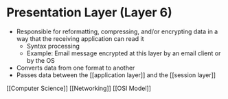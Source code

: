 # Presentation Layer (Layer 6)

- Responsible for reformatting, compressing, and/or encrypting data in a way that the receiving application can read it
  - Syntax processing
  - Example: Email message encrypted at this layer by an email client or by the OS
- Converts data from one format to another
- Passes data between the [[application layer]] and the [[session layer]]

[[Computer Science]] [[Networking]] [[OSI Model]]

